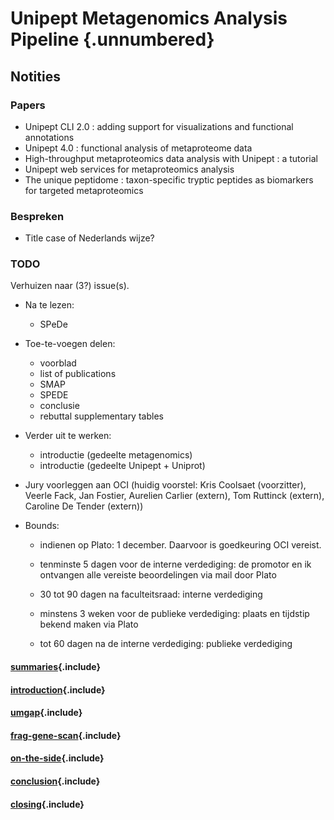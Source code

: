 # Unipept Metagenomics Analysis Pipeline {.unnumbered}

## Notities

### Papers

* Unipept CLI 2.0 : adding support for visualizations and functional annotations
* Unipept 4.0 : functional analysis of metaproteome data
* High-throughput metaproteomics data analysis with Unipept : a tutorial
* Unipept web services for metaproteomics analysis
* The unique peptidome : taxon-specific tryptic peptides as biomarkers for targeted metaproteomics

### Bespreken

* Title case of Nederlands wijze?

### TODO

Verhuizen naar (3?) issue(s).

* Na te lezen:
  - SPeDe

* Toe-te-voegen delen:
  - voorblad
  - list of publications
  - SMAP
  - SPEDE
  - conclusie
  - rebuttal supplementary tables

* Verder uit te werken:
  - introductie (gedeelte metagenomics)
  - introductie (gedeelte Unipept + Uniprot)

* Jury voorleggen aan OCI (huidig voorstel: Kris Coolsaet
  (voorzitter), Veerle Fack, Jan Fostier, Aurelien Carlier (extern),
  Tom Ruttinck (extern), Caroline De Tender (extern))

* Bounds:

  - indienen op Plato: 1 december. Daarvoor is goedkeuring OCI vereist.

  - tenminste 5 dagen voor de interne verdediging: de promotor en ik
    ontvangen alle vereiste beoordelingen via mail door Plato
  
  - 30 tot 90 dagen na faculteitsraad: interne verdediging
  
  - minstens 3 weken voor de publieke verdediging: plaats en tijdstip
    bekend maken via Plato
  
  - tot 60 dagen na de interne verdediging: publieke verdediging

#### [summaries](summaries.md){.include}

#### [introduction](introduction/chapter.md){.include}

#### [umgap](umgap/chapter.md){.include}

#### [frag-gene-scan](frag-gene-scan/chapter.md){.include}

#### [on-the-side](on-the-side/chapter.md){.include}

#### [conclusion](conclusion.md){.include}

#### [closing](closing.md){.include}

